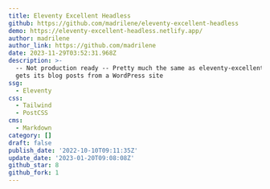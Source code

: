 ```yaml
---
title: Eleventy Excellent Headless
github: https://github.com/madrilene/eleventy-excellent-headless
demo: https://eleventy-excellent-headless.netlify.app/
author: madrilene
author_link: https://github.com/madrilene
date: 2023-11-29T03:52:31.968Z
description: >-
  -- Not production ready -- Pretty much the same as eleventy-excellent, but it
  gets its blog posts from a WordPress site
ssg:
  - Eleventy
css:
  - Tailwind
  - PostCSS
cms:
  - Markdown
category: []
draft: false
publish_date: '2022-10-10T09:11:35Z'
update_date: '2023-01-20T09:08:08Z'
github_star: 8
github_fork: 1
---
```

